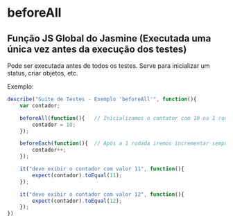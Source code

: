 # beforeAll
## Função JS Global do Jasmine (Executada uma única vez antes da execução dos testes)

Pode ser executada antes de todos os testes.
Serve para inicializar um status, criar objetos, etc.

Exemplo:

```js
describe("Suíte de Testes - Exemplo 'beforeAll'", function(){
    var contador;

    beforeAll(function(){   // Inicializamos o contator com 10 na 1 rodada dos testes.
        contador = 10;
    });

    beforeEach(function(){  // Após a 1 rodada iremos incrementar sempre mais 1 a cada teste    
        contador++;
    });

    it("deve exibir o contador com valor 11", function(){
        expect(contador).toEqual(11);  
    });

    it("deve exibir o contador com valor 12", function(){
        expect(contador).toEqual(12);
    });
})
```
